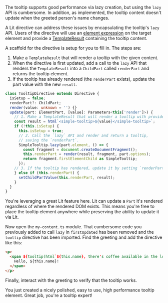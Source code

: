 The tooltip supports good performance via lazy creation, but using the
`lazy` API is cumbersome. In addition, as implemented, the tooltip content
doesn't update when the greeted person's name changes.

A Lit directive can address these issues by encapsulating the tooltip's `lazy`
API. Users of the directive will use an
[element expression](http://lit.dev/docs/templates/expressions/#element-expressions)
on the target element and provide a
[TemplateResult](http://lit.dev/docs/libraries/standalone-templates/#rendering-lit-html-templates)
containing the tooltip content.

A scaffold for the directive is setup for you to fill in. The steps are:

1. Make a `TemplateResult` that will render a tooltip with the given content.
1. When the directive is first updated, add a call to the `lazy` API that
renders the `TemplateResult` into a `ChildPart` called `renderPart` and returns
the tooltip element.
1. If the tooltip has already rendered (the `renderPart` exists), update the
part value with the new `result`.

```ts
class TooltipDirective extends Directive {
  isSetup = false;
  renderPart?: ChildPart;
  render(value: unknown = '') {}
  update(part: ElementPart, [value]: Parameters<this['render']>) {
    // 1. Make a TemplateResult that will render a tooltip with provided content.
    const result = html`<simple-tooltip>${value}</simple-tooltip>`;
    if (!this.isSetup) {
      this.isSetup = true;
      // 2. Call the `lazy` API and render and return a tooltip,
      // saving the `renderPart`.
      SimpleTooltip.lazy(part.element, () => {
        const fragment = document.createDocumentFragment();
        this.renderPart = render(result, fragment, part.options);
        return fragment.firstElementChild as SimpleTooltip;
      });
    // 3. If the tooltip has rendered, update it by setting `renderPart`'s value.
    } else if (this.renderPart) {
      setChildPartValue(this.renderPart, result);
    }
  }
}
```

<aside class="info">You're leveraging a great Lit feature here. Lit can update
a <code>Part</code> it's rendered regardless of where the rendered DOM exists.
This means you're free to place the tooltip element anywhere while preserving
the ability to update it via Lit.</aside>

Now open the `my-content.ts` module. That cumbersome code you previously added
to call `lazy` in `firstUpdated` has been removed and the `tooltip` directive
has been imported. Find the greeting and add the directive like this:

```html
<p>
  <span ${tooltip(html`${this.name}, there's coffee available in the lounge.`)}>
    Hello, ${this.name}!
  </span>
</p>
```

Finally, interact with the greeting to verify that the tooltip works.

You just created a nicely polished, easy to use, high performance tooltip
element. Great job, you're a tooltip expert!
